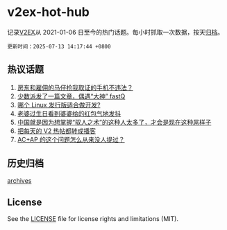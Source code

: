 # v2ex-hot-hub

 记录[V2EX](https://www.v2ex.com/)从 2021-01-06 日至今的热门话题。每小时抓取一次数据，按天[归档](archives)。

`更新时间：2025-07-13 14:17:44 +0800`

## 热议话题

1. [房东和雇佣的马仔抢我取证的手机不违法？](https://www.v2ex.com/t/1144769)
1. [少数派发了一篇文章，偶遇“大神” fastQ](https://www.v2ex.com/t/1144850)
1. [哪个 Linux 发行版适合做开发?](https://www.v2ex.com/t/1144763)
1. [老婆过生日看到婆婆给的红包气地发抖](https://www.v2ex.com/t/1144884)
1. [中国就是因为想掌握“驭人之术”的这种人太多了，才会是现在这种屌样子](https://www.v2ex.com/t/1144819)
1. [把每天的 V2 热帖都转成播客](https://www.v2ex.com/t/1144851)
1. [AC+AP 的这个问题怎么从来没人提过？](https://www.v2ex.com/t/1144799)

## 历史归档

[archives](archives)

## License

See the [LICENSE](LICENSE) file for license rights and limitations (MIT).
